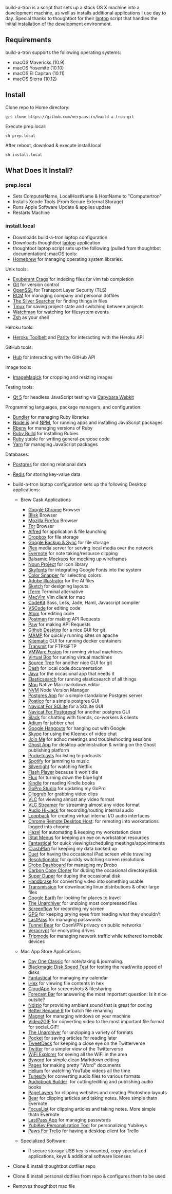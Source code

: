 build-a-tron is a script that sets up a stock OS X machine into a development machine, as well as installs additional applications I use day to day. Special thanks to thoughtbot for their [laptop][lappy] script that handles the initial installation of the development environment.

[lappy]: https://github.com/thoughtbot/laptop

Requirements
--------------
build-a-tron supports the following operating systems:

*  macOS Mavericks (10.9)
*  macOS Yosemite (10.10)
*  macOS El Capitan (10.11)
*  macOS Sierra (10.12)

Install
------
Clone repo to Home directory:
```
git clone https://github.com/veryaustin/build-a-tron.git 
```

Execute prep.local:
```
sh prep.local
```

After reboot, download & execute install.local
```
sh install.local
```

What Does It Install?
---------------------
### prep.local

* Sets ComputerName, LocalHostName & HostName to "Computertron"
* Installs Xcode Tools (From Secure External Storage)
* Runs Apple Software Update & applies update
* Restarts Machine

### install.local

* Downloads build-a-tron laptop configuration
* Downloads thoughtbot [laptop][lappy] application
* thoughtbot laptop script sets up the following (pulled from thoughtbot documentation):
macOS tools:
* [Homebrew] for managing operating system libraries.

Unix tools:
* [Exuberant Ctags] for indexing files for vim tab completion
* [Git] for version control
* [OpenSSL] for Transport Layer Security (TLS)
* [RCM] for managing company and personal dotfiles
* [The Silver Searcher] for finding things in files
* [Tmux] for saving project state and switching between projects
* [Watchman] for watching for filesystem events
* [Zsh] as your shell

[Exuberant Ctags]: http://ctags.sourceforge.net/
[Git]: https://git-scm.com/
[OpenSSL]: https://www.openssl.org/
[RCM]: https://github.com/thoughtbot/rcm
[The Silver Searcher]: https://github.com/ggreer/the_silver_searcher
[Tmux]: http://tmux.github.io/
[Watchman]: https://facebook.github.io/watchman/
[Zsh]: http://www.zsh.org/

Heroku tools:

* [Heroku Toolbelt] and [Parity] for interacting with the Heroku API

[Heroku Toolbelt]: https://toolbelt.heroku.com/
[Parity]: https://github.com/thoughtbot/parity

GitHub tools:

* [Hub] for interacting with the GitHub API

[Hub]: http://hub.github.com/

Image tools:

* [ImageMagick] for cropping and resizing images

Testing tools:

* [Qt 5] for headless JavaScript testing via [Capybara Webkit]

Programming languages, package managers, and configuration:
* [Bundler] for managing Ruby libraries
* [Node.js] and [NPM], for running apps and installing JavaScript packages
* [Rbenv] for managing versions of Ruby
* [Ruby Build] for installing Rubies
* [Ruby] stable for writing general-purpose code
* [Yarn] for managing JavaScript packages

Databases:
* [Postgres] for storing relational data
* [Redis] for storing key-value data

* build-a-tron laptop configuration sets up the following Desktop applications:
  * Brew Cask Applications
    * [Google Chrome] Browser
    * [Blisk] Browser
    * [Mozilla Firefox] Browser
    * [Tor] Browser
    * [Alfred] for application & file launching
    * [Dropbox] for file storage
    * [Google Backup & Sync] for file storage
    * [Plex] media server for serving local media over the network
    * [Evernote] for note taking/resource clipping
    * [Balsamiq Mockups] for mocking up wireframes
    * [Noun Project] for icon library
    * [Skyfonts] for integrating Google Fonts into the system
    * [Color Snapper] for selecting colors
    * [Adobe Illustrator] for the AI files
    * [Sketch] for designing layouts
    * [iTerm] Terminal alternative
    * [MacVim] Vim client for mac
    * [CodeKit] Sass, Less, Jade, Haml, Javascript compiler
    * [VSCode] for editing code
    * [Atom] for editing code
    * [Postman] for making API Requests
    * [Paw] for making API Requests
    * [Github Desktop] for a nice GUI for git
    * [MAMP] for quickly running sites on apache
    * [Kitematic] GUI for running docker containers
    * [Transmit] for FTP/SFTP
    * [VMWare Fusion] for running virtual machines
    * [Virtual Box] for running virtual machines
    * [Source Tree] for another nice GUI for git
    * [Dash] for local code documentation
    * [Java] for the occasional app that needs it
    * [Elasticsearch] for running elasticsearch of all things
    * [Mou] Native Mac markdown editor
    * [NVM] Node Version Manager
    * [Postgres App] for a simple standalone Postgres server
    * [Postico] for a simple postgres GUI
    * [Navicat For SQLite] for a SQLite GUI
    * [Navicat For Postgresql] for another postgres GUI
    * [Slack] for chatting with friends, co-workers & clients
    * [Adium] for jabber chat
    * [Google Hangouts] for hanging out with Google
    * [Skype] for using the Kleenex of video chat
    * [Join Me] for adhoc meetings and troubleshooting sessions
    * [Ghost App] for desktop administration & writing on the Ghost publishing platform
    * [Pocketcasts] for listing to podcasts
    * [Spotify] for jamming to music
    * [Silverlight] for watching Netflix
    * [Flash Player] because it won't die
    * [Flux] for turning down the blue light
    * [Kindle] for reading Kindle books
    * [GoPro Studio] for updating my GoPro
    * [Clipgrab] for grabbing video clips
    * [VLC] for viewing almost any video format
    * [VLC Streamer] for streaming almost any video format
    * [Audio Hi-Jack] for recording/routing internal audio
    * [Loopback] for creating virtual internal I/O audio interfaces
    * [Chrome Remote Desktop Host]: for remoting into workstations logged into chrome
    * [Hazel] for automating & keeping my workstation clean
    * [iStat Menus] for keeping an eye on workstation resources
    * [Fantastical] for quick viewing/scheduling meetings/appointments
    * [CrashPlan] for keeping my data backed up
    * [Duet] for having the occasional iPad screen while traveling
    * [Resolutionator] for quickly switching screen resolutions
    * [Drobo Dashboard] for managing my Drobo
    * [Carbon Copy Cloner] for duping the occasional directory/disk
    * [Super Duper] for duping the occasional disk
    * [Handbrake] for converting video into something usable
    * [Transmission] for downloading linux distributions & other large files
    * [Google Earth] for looking for places to travel
    * [The Unarchiver] for unziping most compressed files
    * [Screenflow] for recording my screen
    * [GPG] for keeping prying eyes from reading what they shouldn't
    * [LastPass] for managing passwords
    * [Tunnel Bear] for OpenVPN privacy on public networks
    * [Veracrypt] for encrypting drives
    * [Tripmode] for managing network traffic while tethered to mobile devices
  
  * Mac App Store Applications:
    * [Day One Classic] for note/taking & journaling.
    * [Blackmagic Disk Speed Test] for testing the read/write speed of disks
    * [Fantastical] for managing my calendar
    * [iHex] for viewing file contents in hex
    * [CloudApp] for screenshots & filesharing
    * [Forecast Bar] for answering the most important question: Is it nice outsite?
    * [Noizio] for providing ambient sound that is great for coding
    * [Better Rename 9] for batch file renaming
    * [Magnet] for managing windows on your machine
    * [Video2GIF] for converting video to the most important file format for social..GIF!
    * [The Unarchiver] for unzipping a variety of formats
    * [Pocket] for saving articles for reading later
    * [TweetDeck] for keeping a close eye on the Twitterverse
    * [Twitter] for a simpler view of the Twitterverse
    * [WiFi Explorer] for seeing all the WiFi in the area
    * [Byword] for simple clean Markdown editing
    * [Pages] for making pretty "Word" documents
    * [Helium] for watching YouTube videos all the time
    * [Tunesify] for converting audio files to various formats
    * [Audiobook Builder]: for cutting/editing and publishing audio books
    * [PageLayers] for clipping websites and creating Photoshop layouts
    * [Bear] for clipping articles and taking notes. More simple thatn Evernote
    * [FocusList] for clipping articles and taking notes. More simple thatn Evernote
    * [LastPass App] for managing passwords
    * [YubiKey Personalization Tool] for personalizing Yubikeys
    * [Paws For Trello] for having a desktop client for Trello
  
  * Specialized Software:
    * If secure storage USB key is mounted, copy specialized applications, keys & additional software licenses
* Clone & install thoughtbot dotfiles repo
* Clone & install personal dotfiles from repo & configures them to be used
* Removes thoughtbot mac file



[Bundler]: http://bundler.io/
[Exuberant Ctags]: http://ctags.sourceforge.net/
[Foreman]: https://github.com/ddollar/foreman
[hub]: http://hub.github.com/
[Heroku Toolbelt]: https://toolbelt.heroku.com/
[Homebrew]: http://brew.sh/
[ImageMagick]: http://www.imagemagick.org/
[Node.js]: http://nodejs.org/
[NPM]: https://www.npmjs.org/
[Postgres]: http://www.postgresql.org/
[Qt 5]: http://qt-project.org/
[Git]: https://git-scm.com
[Hub]: http://hub.github.com/
[Heroku Toolbelt]: https://toolbelt.heroku.com/
[Parity]: https://github.com/thoughtbot/parity/
[Rbenv]: https://github.com/sstephenson/rbenv
[Yarn]: https://yarnpkg.com/en/
[RCM]: https://github.com/thoughtbot/rcm
[Redis]: http://redis.io/
[Ruby Build]: https://github.com/sstephenson/ruby-build
[Ruby]: https://www.ruby-lang.org/en
[Capybara Webkit]: https://github.com/thoughtbot/capybara-webki
[The Silver Searcher]: https://github.com/ggreer/the_silver_searcher
[Tmux]: http://tmux.sourceforge.net/
[OpenSSL]: https://www.openssl.org/
[RCM]: https://github.com/thoughtbot/rcm
[Watchman]: https://facebook.github.io/watchman/
[Zsh]: http://www.zsh.org/
[Google Chrome]: https://www.google.com/chrome/
[Blisk]: https://blisk.io/
[Mozilla Firefox]: https://www.mozilla.org/en-US/firefox/new/
[Tor]: https://www.torproject.org/projects/torbrowser.html
[Alfred]: https://www.alfredapp.com/
[Dropbox]: http://dropbox.com/
[Google Backup & Sync]: https://www.google.com/drive/download/
[Plex]: https://www.plex.tv/
[Evernote]: http://www.evernote.com
[Balsamiq Mockups]: https://balsamiq.com/products/mockups/
[Noun Project]: https://thenounproject.com/
[Skyfonts]: http://skyfonts.com/
[Color Snapper]: http://colorsnapper.com/
[Adobe Illustrator]: http://www.adobe.com/products/illustrator.html
[Sketch]: https://www.sketchapp.com/
[iTerm]: https://www.iterm2.com/
[MacVim]: https://github.com/b4winckler/macvim/releases
[CodeKit]: https://incident57.com/codekit/
[VSCode]: https://code.visualstudio.com/
[Atom]: http://www.atom.io/
[Postman]: https://www.getpostman.com/
[Paw]: https://paw.cloud/
[Github Desktop]: https://desktop.github.com/
[MAMP]: https://www.mamp.info/en/
[Kitematic]: https://kitematic.com/
[Transmit]: https://panic.com/transmit/
[VMWare Fusion]: https://www.vmware.com/products/fusion
[Virtual Box]: https://www.virtualbox.org/wiki/Downloads
[Source Tree]: https://www.sourcetreeapp.com/
[Dash]: https://kapeli.com/dash
[Java]: https://www.java.com/en/download/
[Elasticsearch]: https://www.elastic.co/
[Mou]: http://25.io/mou/
[NVM]: https://github.com/creationix/nvm
[Postgres App]: http://postgresapp.com/
[Postico]: https://eggerapps.at/postico/
[Navicat For SQLite]: http://www.navicat.com/products/navicat-for-sqlite/
[Navicat For Postgresql]: http://www.navicat.com/products/navicat-for-postgresql/
[Slack]: https://slack.com/
[Adium]: https://adium.im/
[Google Hangouts]: http://hangouts.google.com/
[Skype]: http://skype.com/
[Join Me]: http://join.me/
[Ghost App]: https://ghost.org/downloads/
[Pocketcasts]: http://www.shiftyjelly.com/pocketcasts/
[Spotify]: http://www.spotify.com/
[Silverlight]: https://www.microsoft.com/silverlight/
[Flash Player]: https://get.adobe.com/flashplayer/
[Music Manager]: https://play.google.com/music/listen?u=0#/manager/
[Kindle]: https://itunes.apple.com/us/app/kindle/id405399194?mt=12
[GoPro Studio]: http://shop.gopro.com/softwareandapp/gopro-studio/GoPro-Studio.html
[Clipgrab]: https://clipgrab.org/
[VLC]: http://www.videolan.org/vlc/index.html
[VLC Streamer]: http://hobbyistsoftware.com/vlcstreamer
[Chrome Remote Desktop Host]: https://chrome.google.com/webstore/detail/chrome-remote-desktop/gbchcmhmhahfdphkhkmpfmihenigjmpp?hl=en
[Hazel]: https://www.noodlesoft.com/hazel.php
[iStat Menus]: https://bjango.com/mac/istatmenus/
[Fantastical]: https://flexibits.com/fantastical
[CrashPlan]: http://www.code42.com/crashplan/
[Duet]: http://www.duetdisplay.com/
[Resolutionator]: http://manytricks.com/resolutionator/
[Drobo Dashboard]: http://www.drobo.com/
[Carbon Copy Cloner]: https://bombich.com/
[Super Duper]: http://www.shirt-pocket.com/SuperDuper/SuperDuperDescription.html
[Handbrake]: https://handbrake.fr/
[Transmission]: http://www.transmissionbt.com/
[Google Earth]: https://www.google.com/earth/
[The Unarchiver]: http://unarchiver.c3.cx/
[Screenflow]: http://www.telestream.net/screenflow/overview.htm
[GPG]: https://gpgtools.org/
[LastPass]: https://lastpass.com/
[Tunnel Bear]: https://www.tunnelbear.com/
[Flux]: https://justgetflux.com/
[Tripmode]: http://tripmode.ch/
[Audio Hi-Jack]: https://www.rogueamoeba.com/audiohijack/
[Loopback]: https://www.rogueamoeba.com/loopback/
[Veracrypt]: https://veracrypt.codeplex.com/
[Tunnel Bear]: https://www.tunnelbear.com/



[Day One Classic]: http://dayoneapp.com/
[Blackmagic Disk Speed Test]: https://itunes.apple.com/us/app/blackmagic-disk-speed-test/id425264550?mt=12
[Fantastical]: https://flexibits.com/fantastical
[iHex]: https://itunes.apple.com/us/app/ihex-hex-editor/id909566003?mt=12
[CloudApp]: https://itunes.apple.com/us/app/cloudapp-capture-share-gifs-videos-screencasts/id417602904?mt=12
[Forecast Bar]: https://itunes.apple.com/us/app/forecast-bar-weather-radar-and-alerts/id982710545?mt=12
[Noizio]: https://itunes.apple.com/us/app/noizio/id928871589?mt=12
[Better Rename 9]: https://itunes.apple.com/us/app/better-rename-9/id414209656?mt=12
[Magnet]: https://itunes.apple.com/us/app/magnet/id441258766?mt=12
[Video2GIF]: https://itunes.apple.com/us/app/video2gif/id672062950?mt=12
[The Unarchiver]: https://itunes.apple.com/us/app/the-unarchiver/id425424353?mt=12
[Pocket]: https://itunes.apple.com/us/app/pocket/id568494494?mt=12
[TweetDeck]: https://itunes.apple.com/us/app/tweetdeck-by-twitter/id485812721?mt=12
[Twitter]: https://itunes.apple.com/us/app/twitter/id409789998?mt=12
[WiFi Explorer]: https://itunes.apple.com/us/app/wifi-explorer/id494803304?mt=12
[Byword]: https://itunes.apple.com/us/app/byword/id420212497?mt=12
[Pages]: https://itunes.apple.com/us/app/pages/id409201541?mt=12
[Helium]: https://itunes.apple.com/us/app/helium/id1054607607?mt=12
[Tunesify]: https://itunes.apple.com/us/app/tunesify/id412675054?mt=12
[Audiobook Builder]: https://itunes.apple.com/us/app/audiobook-builder/id406226796?mt=12
[PageLayers]: https://itunes.apple.com/us/app/page-layers-website-screenshots-with-layers/id437835477?mt=12
[Bear]: https://itunes.apple.com/us/app/bear-beautiful-writing-app-for-notes-and-prose/id1091189122?mt=12
[FocusList]: https://itunes.apple.com/us/app/focuslist-focus-timer-and-daily-planner/id1086877679?mt=12
[LastPass App]: https://itunes.apple.com/us/app/lastpass-password-manager-and-secure-vault/id926036361?mt=12
[YubiKey Personalization Tool]: https://itunes.apple.com/us/app/yubikey-personalization-tool/id638161122?mt=12
[Paws For Trello]: https://itunes.apple.com/us/app/paws-for-trello/id1124077199?mt=12
